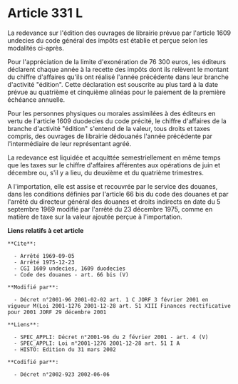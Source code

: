 # Article 331 L

La redevance sur l'édition des ouvrages de librairie prévue par l'article 1609 undecies du code général des impôts est
établie et perçue selon les modalités ci-après.

Pour l'appréciation de la limite d'exonération de 76 300 euros, les éditeurs déclarent chaque année à la recette des impôts
dont ils relèvent le montant du chiffre d'affaires qu'ils ont réalisé l'année précédente dans leur branche d'activité
"édition". Cette déclaration est souscrite au plus tard à la date prévue au quatrième et cinquième alinéas pour le paiement
de la première échéance annuelle.

Pour les personnes physiques ou morales assimilées à des éditeurs en vertu de l'article 1609 duodecies du code précité, le
chiffre d'affaires de la branche d'activité "édition" s'entend de la valeur, tous droits et taxes compris, des ouvrages de
librairie dédouanés l'année précédente par l'intermédiaire de leur représentant agréé.

La redevance est liquidée et acquittée semestriellement en même temps que les taxes sur le chiffre d'affaires afférentes aux
opérations de juin et décembre ou, s'il y a lieu, du deuxième et du quatrième trimestres.

A l'importation, elle est assise et recouvrée par le service des douanes, dans les conditions définies par l'article 66 bis
du code des douanes et par l'arrêté du directeur général des douanes et droits indirects en date du 5 septembre 1969 modifié
par l'arrêté du 23 décembre 1975, comme en matière de taxe sur la valeur ajoutée perçue à l'importation.

**Liens relatifs à cet article**

	**Cite**:

	  - Arrêté 1969-09-05
	  - Arrêté 1975-12-23
	  - CGI 1609 undecies, 1609 duodecies
	  - Code des douanes - art. 66 bis (V)

	**Modifié par**:

	  - Décret n°2001-96 2001-02-02 art. 1 C JORF 3 février 2001 en vigueur M(Loi 2001-1276 2001-12-28 art. 51 XIII Finances rectificative pour 2001 JORF 29 décembre 2001

	**Liens**:

	  - SPEC_APPLI: Décret n°2001-96 du 2 février 2001 - art. 4 (V)
	  - SPEC_APPLI: Loi n°2001-1276 2001-12-28 art. 51 I A
	  - HISTO: Edition du 31 mars 2002

	**Codifié par**:

	  - Décret n°2002-923 2002-06-06
